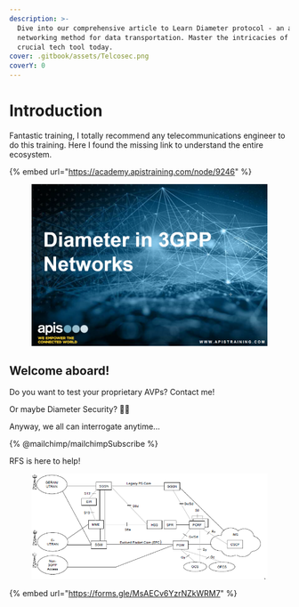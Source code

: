 ```yaml
---
description: >-
  Dive into our comprehensive article to Learn Diameter protocol - an advanced
  networking method for data transportation. Master the intricacies of this
  crucial tech tool today.
cover: .gitbook/assets/Telcosec.png
coverY: 0
---
```


# Introduction

Fantastic training, I totally recommend any telecommunications engineer to do this training. Here I found the missing link to understand the entire ecosystem.&#x20;

{% embed url="https://academy.apistraining.com/node/9246" %}

<figure><img src=".gitbook/assets/image.png" alt=""><figcaption></figcaption></figure>

## Welcome aboard!

Do you want to test your proprietary AVPs? Contact me!

Or maybe Diameter Security? 🐱‍👤

Anyway, we all can interrogate anytime...

{% @mailchimp/mailchimpSubscribe %}

RFS is here to help!

<figure><img src=".gitbook/assets/image (1).png" alt=""><figcaption></figcaption></figure>

{% embed url="https://forms.gle/MsAECv6YzrNZkWRM7" %}

